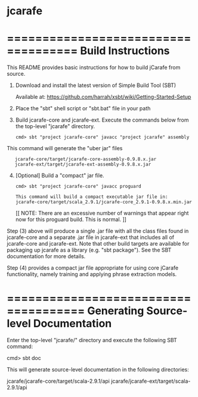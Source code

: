 jcarafe
=======

====================================
Build Instructions
====================================

This README provides basic instructions for how to build jCarafe
from source.

1) Download and install the latest version of Simple Build Tool (SBT)

   Available at: https://github.com/harrah/xsbt/wiki/Getting-Started-Setup

2) Place the "sbt" shell script or "sbt.bat" file in your path

3) Build jcarafe-core and jcarafe-ext.  Execute the commands below from the top-level "jcarafe" directory.

       cmd> sbt "project jcarafe-core" javacc "project jcarafe" assembly

This command will generate the "uber jar" files 

       jcarafe-core/target/jcarafe-core-assembly-0.9.8.x.jar
       jcarafe-ext/target/jcarafe-ext-assembly-0.9.8.x.jar

4) [Optional] Build a "compact" jar file.  

       cmd> sbt "project jcarafe-core" javacc proguard

       This command will build a compact executable jar file in:
       jcarafe-core/target/scala_2.9.1/jcarafe-core_2.9.1-0.9.8.x.min.jar

   [[ NOTE: There are an excessive number of warnings that appear right now for
      this proguard build. This is normal. ]]


Step (3) above will produce a single .jar file with all the class files 
found in jcarafe-core and a separate .jar file in jcarafe-ext that includes all
of jcarafe-core and jcarafe-ext.  Note that other build targets are available
for packaging up jcarafe as a library (e.g. "sbt package").  See the SBT documentation
for more details.

Step (4) provides a compact jar file appropriate for using core jCarafe
functionality, namely training and applying phrase extraction models.

=====================================
Generating Source-level Documentation
=====================================

Enter the top-level "jcarafe/" directory and execute the following SBT command:

  cmd> sbt doc

This will generate source-level documentation in the following directories:

  jcarafe/jcarafe-core/target/scala-2.9.1/api
  jcarafe/jcarafe-ext/target/scala-2.9.1/api

